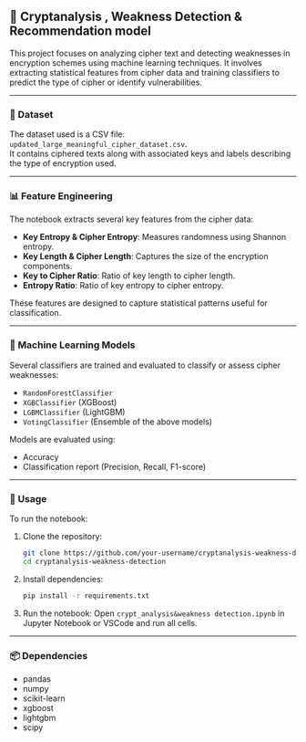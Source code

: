 ## 🔐 Cryptanalysis , Weakness Detection & Recommendation model

This project focuses on analyzing cipher text and detecting weaknesses in encryption schemes using machine learning techniques. It involves extracting statistical features from cipher data and training classifiers to predict the type of cipher or identify vulnerabilities.

---

### 📁 Dataset

The dataset used is a CSV file: `updated_large_meaningful_cipher_dataset.csv`.  
It contains ciphered texts along with associated keys and labels describing the type of encryption used.

---

### 📊 Feature Engineering

The notebook extracts several key features from the cipher data:

- **Key Entropy & Cipher Entropy**: Measures randomness using Shannon entropy.
- **Key Length & Cipher Length**: Captures the size of the encryption components.
- **Key to Cipher Ratio**: Ratio of key length to cipher length.
- **Entropy Ratio**: Ratio of key entropy to cipher entropy.

These features are designed to capture statistical patterns useful for classification.

---

### 🧠 Machine Learning Models

Several classifiers are trained and evaluated to classify or assess cipher weaknesses:

- `RandomForestClassifier`
- `XGBClassifier` (XGBoost)
- `LGBMClassifier` (LightGBM)
- `VotingClassifier` (Ensemble of the above models)

Models are evaluated using:
- Accuracy
- Classification report (Precision, Recall, F1-score)

---

### 🧪 Usage

To run the notebook:

1. Clone the repository:
   ```bash
   git clone https://github.com/your-username/cryptanalysis-weakness-detection.git
   cd cryptanalysis-weakness-detection
   ```

2. Install dependencies:
   ```bash
   pip install -r requirements.txt
   ```

3. Run the notebook:
   Open `crypt_analysis&weakness detection.ipynb` in Jupyter Notebook or VSCode and run all cells.

---

### 📦 Dependencies

- pandas
- numpy
- scikit-learn
- xgboost
- lightgbm
- scipy


